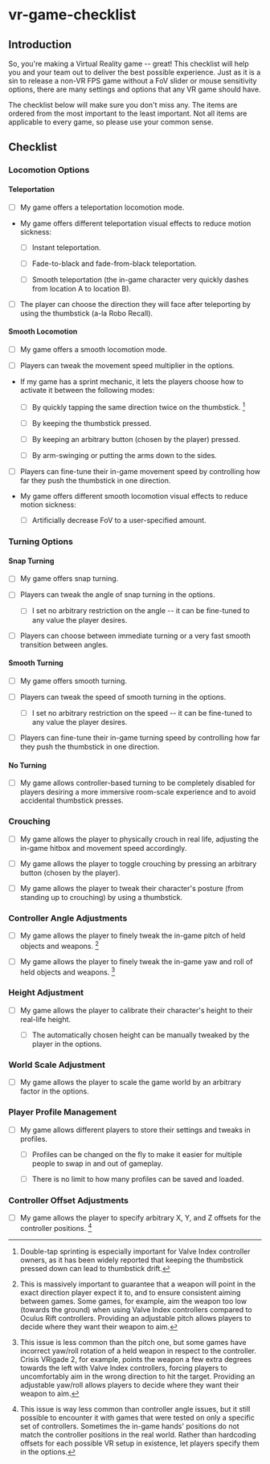 # vr-game-checklist

## Introduction

So, you're making a Virtual Reality game -- great! This checklist will help you and your team out to deliver the best possible experience. Just as it is a sin to release a non-VR FPS game without a FoV slider or mouse sensitivity options, there are many settings and options that any VR game should have.

The checklist below will make sure you don't miss any. The items are ordered from the most important to the least important. Not all items are applicable to every game, so please use your common sense.

## Checklist

### Locomotion Options

#### Teleportation

- [ ] My game offers a teleportation locomotion mode.

- My game offers different teleportation visual effects to reduce motion sickness:

    - [ ] Instant teleportation.

    - [ ] Fade-to-black and fade-from-black teleportation.

    - [ ] Smooth teleportation (the in-game character very quickly dashes from location A to location B).

- [ ] The player can choose the direction they will face after teleporting by using the thumbstick (a-la Robo Recall).

#### Smooth Locomotion

- [ ] My game offers a smooth locomotion mode.

- [ ] Players can tweak the movement speed multiplier in the options.

- If my game has a sprint mechanic, it lets the players choose how to activate it between the following modes:
  
  - [ ] By quickly tapping the same direction twice on the thumbstick. [^double_tap_sprint]

  [^double_tap_sprint]: Double-tap sprinting is especially important for Valve Index controller owners, as it has been widely reported that keeping the thumbstick pressed down can lead to thumbstick drift.

  - [ ] By keeping the thumbstick pressed.

  - [ ] By keeping an arbitrary button (chosen by the player) pressed.

  - [ ] By arm-swinging or putting the arms down to the sides.

- [ ] Players can fine-tune their in-game movement speed by controlling how far they push the thumbstick in one direction.

- My game offers different smooth locomotion visual effects to reduce motion sickness:

    - [ ] Artificially decrease FoV to a user-specified amount.
  
### Turning Options
  
#### Snap Turning

- [ ] My game offers snap turning.

- [ ] Players can tweak the angle of snap turning in the options.

    - [ ] I set no arbitrary restriction on the angle -- it can be fine-tuned to any value the player desires.

- [ ] Players can choose between immediate turning or a very fast smooth transition between angles.

#### Smooth Turning

- [ ] My game offers smooth turning.

- [ ] Players can tweak the speed of smooth turning in the options.

    - [ ] I set no arbitrary restriction on the speed -- it can be fine-tuned to any value the player desires.

- [ ] Players can fine-tune their in-game turning speed by controlling how far they push the thumbstick in one direction.

#### No Turning

- [ ] My game allows controller-based turning to be completely disabled for players desiring a more immersive room-scale experience and to avoid accidental thumbstick presses.

### Crouching

- [ ] My game allows the player to physically crouch in real life, adjusting the in-game hitbox and movement speed accordingly.

- [ ] My game allows the player to toggle crouching by pressing an arbitrary button (chosen by the player).

- [ ] My game allows the player to tweak their character's posture (from standing up to crouching) by using a thumbstick.

### Controller Angle Adjustments

- [ ] My game allows the player to finely tweak the in-game pitch of held objects and weapons. [^controller_pitch_adjustment]

[^controller_pitch_adjustment]: This is massively important to guarantee that a weapon will point in the exact direction player expect it to, and to ensure consistent aiming between games. Some games, for example, aim the weapon too low (towards the ground) when using Valve Index controllers compared to Oculus Rift controllers. Providing an adjustable pitch allows players to decide where they want their weapon to aim.

- [ ] My game allows the player to finely tweak the in-game yaw and roll of held objects and weapons. [^controller_yaw_roll_adjustment]

[^controller_yaw_roll_adjustment]: This issue is less common than the pitch one, but some games have incorrect yaw/roll rotation of a held weapon in respect to the controller. Crisis VRigade 2, for example, points the weapon a few extra degrees towards the left with Valve Index controllers, forcing players to uncomfortably aim in the wrong direction to hit the target. Providing an adjustable yaw/roll allows players to decide where they want their weapon to aim.

### Height Adjustment

- [ ] My game allows the player to calibrate their character's height to their real-life height.

    - [ ] The automatically chosen height can be manually tweaked by the player in the options.

### World Scale Adjustment

- [ ] My game allows the player to scale the game world by an arbitrary factor in the options.

### Player Profile Management

- [ ] My game allows different players to store their settings and tweaks in profiles.

    - [ ] Profiles can be changed on the fly to make it easier for multiple people to swap in and out of gameplay.

    - [ ] There is no limit to how many profiles can be saved and loaded.

### Controller Offset Adjustments

- [ ] My game allows the player to specify arbitrary X, Y, and Z offsets for the controller positions. [^controller_offset_adjustment]

[^controller_offset_adjustment]: This issue is way less common than controller angle issues, but it still possible to encounter it with games that were tested on only a specific set of controllers. Sometimes the in-game hands' positions do not match the controller positions in the real world. Rather than hardcoding offsets for each possible VR setup in existence, let players specify them in the options.

